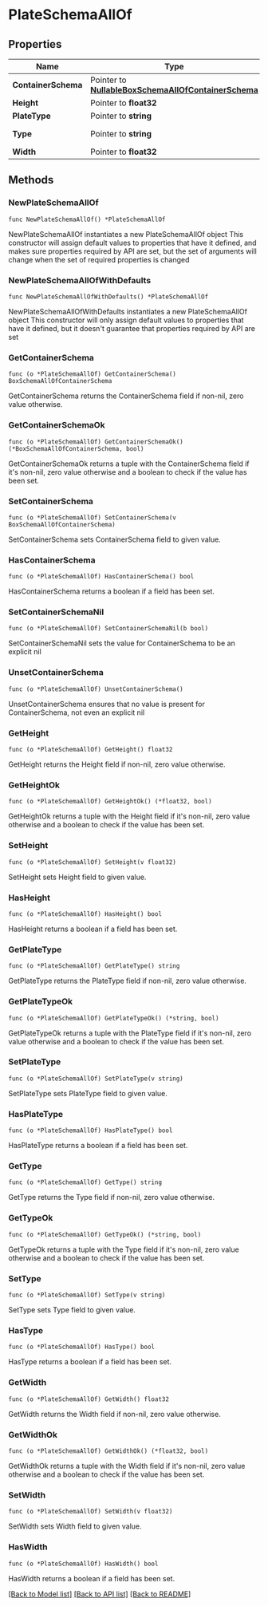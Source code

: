 # PlateSchemaAllOf

## Properties

Name | Type | Description | Notes
------------ | ------------- | ------------- | -------------
**ContainerSchema** | Pointer to [**NullableBoxSchemaAllOfContainerSchema**](BoxSchemaAllOfContainerSchema.md) |  | [optional] 
**Height** | Pointer to **float32** |  | [optional] 
**PlateType** | Pointer to **string** |  | [optional] 
**Type** | Pointer to **string** |  | [optional] [readonly] 
**Width** | Pointer to **float32** |  | [optional] 

## Methods

### NewPlateSchemaAllOf

`func NewPlateSchemaAllOf() *PlateSchemaAllOf`

NewPlateSchemaAllOf instantiates a new PlateSchemaAllOf object
This constructor will assign default values to properties that have it defined,
and makes sure properties required by API are set, but the set of arguments
will change when the set of required properties is changed

### NewPlateSchemaAllOfWithDefaults

`func NewPlateSchemaAllOfWithDefaults() *PlateSchemaAllOf`

NewPlateSchemaAllOfWithDefaults instantiates a new PlateSchemaAllOf object
This constructor will only assign default values to properties that have it defined,
but it doesn't guarantee that properties required by API are set

### GetContainerSchema

`func (o *PlateSchemaAllOf) GetContainerSchema() BoxSchemaAllOfContainerSchema`

GetContainerSchema returns the ContainerSchema field if non-nil, zero value otherwise.

### GetContainerSchemaOk

`func (o *PlateSchemaAllOf) GetContainerSchemaOk() (*BoxSchemaAllOfContainerSchema, bool)`

GetContainerSchemaOk returns a tuple with the ContainerSchema field if it's non-nil, zero value otherwise
and a boolean to check if the value has been set.

### SetContainerSchema

`func (o *PlateSchemaAllOf) SetContainerSchema(v BoxSchemaAllOfContainerSchema)`

SetContainerSchema sets ContainerSchema field to given value.

### HasContainerSchema

`func (o *PlateSchemaAllOf) HasContainerSchema() bool`

HasContainerSchema returns a boolean if a field has been set.

### SetContainerSchemaNil

`func (o *PlateSchemaAllOf) SetContainerSchemaNil(b bool)`

 SetContainerSchemaNil sets the value for ContainerSchema to be an explicit nil

### UnsetContainerSchema
`func (o *PlateSchemaAllOf) UnsetContainerSchema()`

UnsetContainerSchema ensures that no value is present for ContainerSchema, not even an explicit nil
### GetHeight

`func (o *PlateSchemaAllOf) GetHeight() float32`

GetHeight returns the Height field if non-nil, zero value otherwise.

### GetHeightOk

`func (o *PlateSchemaAllOf) GetHeightOk() (*float32, bool)`

GetHeightOk returns a tuple with the Height field if it's non-nil, zero value otherwise
and a boolean to check if the value has been set.

### SetHeight

`func (o *PlateSchemaAllOf) SetHeight(v float32)`

SetHeight sets Height field to given value.

### HasHeight

`func (o *PlateSchemaAllOf) HasHeight() bool`

HasHeight returns a boolean if a field has been set.

### GetPlateType

`func (o *PlateSchemaAllOf) GetPlateType() string`

GetPlateType returns the PlateType field if non-nil, zero value otherwise.

### GetPlateTypeOk

`func (o *PlateSchemaAllOf) GetPlateTypeOk() (*string, bool)`

GetPlateTypeOk returns a tuple with the PlateType field if it's non-nil, zero value otherwise
and a boolean to check if the value has been set.

### SetPlateType

`func (o *PlateSchemaAllOf) SetPlateType(v string)`

SetPlateType sets PlateType field to given value.

### HasPlateType

`func (o *PlateSchemaAllOf) HasPlateType() bool`

HasPlateType returns a boolean if a field has been set.

### GetType

`func (o *PlateSchemaAllOf) GetType() string`

GetType returns the Type field if non-nil, zero value otherwise.

### GetTypeOk

`func (o *PlateSchemaAllOf) GetTypeOk() (*string, bool)`

GetTypeOk returns a tuple with the Type field if it's non-nil, zero value otherwise
and a boolean to check if the value has been set.

### SetType

`func (o *PlateSchemaAllOf) SetType(v string)`

SetType sets Type field to given value.

### HasType

`func (o *PlateSchemaAllOf) HasType() bool`

HasType returns a boolean if a field has been set.

### GetWidth

`func (o *PlateSchemaAllOf) GetWidth() float32`

GetWidth returns the Width field if non-nil, zero value otherwise.

### GetWidthOk

`func (o *PlateSchemaAllOf) GetWidthOk() (*float32, bool)`

GetWidthOk returns a tuple with the Width field if it's non-nil, zero value otherwise
and a boolean to check if the value has been set.

### SetWidth

`func (o *PlateSchemaAllOf) SetWidth(v float32)`

SetWidth sets Width field to given value.

### HasWidth

`func (o *PlateSchemaAllOf) HasWidth() bool`

HasWidth returns a boolean if a field has been set.


[[Back to Model list]](../README.md#documentation-for-models) [[Back to API list]](../README.md#documentation-for-api-endpoints) [[Back to README]](../README.md)


